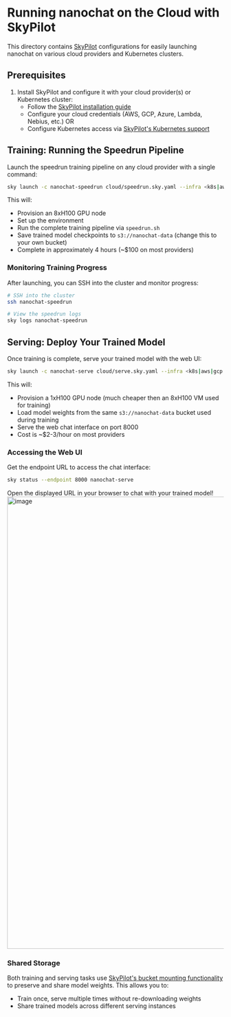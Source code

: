 # Running nanochat on the Cloud with SkyPilot

This directory contains [SkyPilot](https://skypilot.readthedocs.io/) configurations for easily launching nanochat on various cloud providers and Kubernetes clusters.

## Prerequisites

1. Install SkyPilot and configure it with your cloud provider(s) or Kubernetes cluster:
   - Follow the [SkyPilot installation guide](https://docs.skypilot.co/en/latest/getting-started/installation.html)
   - Configure your cloud credentials (AWS, GCP, Azure, Lambda, Nebius, etc.) OR
   - Configure Kubernetes access via [SkyPilot's Kubernetes support](https://docs.skypilot.co/en/latest/reference/kubernetes/index.html)

## Training: Running the Speedrun Pipeline

Launch the speedrun training pipeline on any cloud provider with a single command:

```bash
sky launch -c nanochat-speedrun cloud/speedrun.sky.yaml --infra <k8s|aws|gcp|nebius|lambda|etc>
```

This will:
- Provision an 8xH100 GPU node
- Set up the environment
- Run the complete training pipeline via `speedrun.sh`
- Save trained model checkpoints to `s3://nanochat-data` (change this to your own bucket)
- Complete in approximately 4 hours (~$100 on most providers)

### Monitoring Training Progress

After launching, you can SSH into the cluster and monitor progress:

```bash
# SSH into the cluster
ssh nanochat-speedrun

# View the speedrun logs
sky logs nanochat-speedrun
```

## Serving: Deploy Your Trained Model

Once training is complete, serve your trained model with the web UI:

```bash
sky launch -c nanochat-serve cloud/serve.sky.yaml --infra <k8s|aws|gcp|nebius|lambda|etc>
```

This will:
- Provision a 1xH100 GPU node (much cheaper then an 8xH100 VM used for training)
- Load model weights from the same `s3://nanochat-data` bucket used during training
- Serve the web chat interface on port 8000
- Cost is ~$2-3/hour on most providers

### Accessing the Web UI

Get the endpoint URL to access the chat interface:

```bash
sky status --endpoint 8000 nanochat-serve
```

Open the displayed URL in your browser to chat with your trained model!
<img width="940" height="1050" alt="image" src="https://github.com/user-attachments/assets/ee8b1536-1faa-435a-ab22-4db2c8cf9220" />


### Shared Storage

Both training and serving tasks use [SkyPilot's bucket mounting functionality](https://docs.skypilot.co/en/latest/reference/storage.html) to preserve and share model weights. This allows you to:
- Train once, serve multiple times without re-downloading weights
- Share trained models across different serving instances


